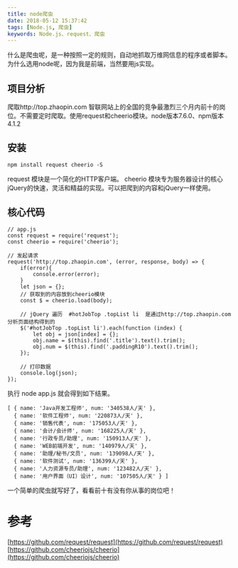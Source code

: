 ```yaml
---
title: node爬虫
date: 2018-05-12 15:37:42
tags: [Node.js, 爬虫]
keywords: Node.js、request、爬虫
---
```


什么是爬虫呢，是一种按照一定的规则，自动地抓取万维网信息的程序或者脚本。为什么选用node呢，因为我是前端，当然要用js实现。
<!--more-->

## 项目分析
爬取http://top.zhaopin.com  智联网站上的全国的竞争最激烈三个月内前十的岗位。不需要定时爬取。使用request和cheerio模块。node版本7.6.0、npm版本4.1.2

## 安装
```
npm install request cheerio -S
```
request 模块是一个简化的HTTP客户端。
cheerio 模块专为服务器设计的核心jQuery的快速，灵活和精益的实现。可以把爬到的内容和jQuery一样使用。

## 核心代码
```
// app.js
const request = require('request');
const cheerio = require('cheerio');

// 发起请求
request('http://top.zhaopin.com', (error, response, body) => {
    if(error){
        console.error(error);
    }
    let json = {};
    // 获取到的内容放到cheerio模块
    const $ = cheerio.load(body);

    // jQuery 遍历  #hotJobTop .topList li  是通过http://top.zhaopin.com 分析页面结构得到的
    $('#hotJobTop .topList li').each(function (index) {
        let obj = json[index] = {};
        obj.name = $(this).find('.title').text().trim();
        obj.num = $(this).find('.paddingR10').text().trim();
    });

    // 打印数据
    console.log(json);
});
```
执行 node app.js 就会得到如下结果。
```
[ { name: 'Java开发工程师', num: '340538人/天' },
  { name: '软件工程师', num: '220873人/天' },
  { name: '销售代表', num: '175053人/天' },
  { name: '会计/会计师', num: '168225人/天' },
  { name: '行政专员/助理', num: '150913人/天' },
  { name: 'WEB前端开发', num: '140979人/天' },
  { name: '助理/秘书/文员', num: '139098人/天' },
  { name: '软件测试', num: '136399人/天' },
  { name: '人力资源专员/助理', num: '123482人/天' },
  { name: '用户界面（UI）设计', num: '107505人/天' } ]
```
一个简单的爬虫就写好了，看看前十有没有你从事的岗位吧！

# 参考
[https://github.com/request/request](https://github.com/request/request)
[https://github.com/cheeriojs/cheerio](https://github.com/cheeriojs/cheerio)
